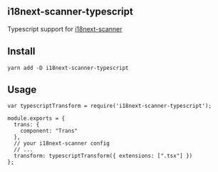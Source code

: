 ## i18next-scanner-typescript

Typescript support for [i18next-scanner](https://github.com/i18next/i18next-scanner/)


## Install

```
yarn add -D i18next-scanner-typescript
```


## Usage

```
var typescriptTransform = require('i18next-scanner-typescript');

module.exports = {
  trans: {
    component: "Trans"
  },
  // your i18next-scanner config
  // ...
  transform: typescriptTransform({ extensions: [".tsx"] })
};

```